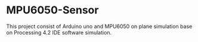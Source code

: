 # MPU6050-Sensor
This project consist of Arduino uno and MPU6050 on plane simulation base on Processing 4.2 IDE software simulation.
